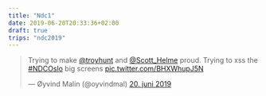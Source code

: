 ```yaml
---
title: "Ndc1"
date: 2019-06-20T20:33:36+02:00
draft: true
trips: "ndc2019"
---
```


<blockquote class="twitter-tweet" data-lang="no"><p lang="en" dir="ltr">Trying to make <a href="https://twitter.com/troyhunt?ref_src=twsrc%5Etfw">@troyhunt</a> and <a href="https://twitter.com/Scott_Helme?ref_src=twsrc%5Etfw">@Scott_Helme</a> proud. Trying to xss the <a href="https://twitter.com/hashtag/NDCOslo?src=hash&amp;ref_src=twsrc%5Etfw">#NDCOslo</a> big screens <a href="https://t.co/BHXWhupJ5N">pic.twitter.com/BHXWhupJ5N</a></p>&mdash; Øyvind Malin (@oyvindmal) <a href="https://twitter.com/oyvindmal/status/1141776094984642560?ref_src=twsrc%5Etfw">20. juni 2019</a></blockquote>
<script async src="https://platform.twitter.com/widgets.js" charset="utf-8"></script>
